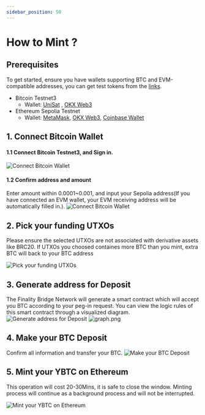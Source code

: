 ```yaml
---
sidebar_position: 50
---
```


# How to Mint ?

## Prerequisites


To get started, ensure you have wallets supporting BTC and EVM-compatible addresses, you can get test tokens from the [links](./GetTestToken.md).

- Bitcoin Testnet3
  - Wallet: [UniSat](https://unisat.io/) , [OKX Web3](https://www.okx.com/web3)
- Ethereum Sepolia Testnet
  - Wallet: [MetaMask](https://metamask.io/), [OKX Web3](https://www.okx.com/web3), [Coinbase Wallet
](https://www.coinbase.com/wallet) 


## 1. Connect Bitcoin Wallet

#### 1.1 Connect Bitcoin Testnet3, and Sign in.
![Connect Bitcoin Wallet](/img/Finality/tutorial/connect-wallet.png)

#### 1.2 Confirm address and amount

Enter amount within 0.0001~0.001, and input your Sepolia address(If you have connected an EVM wallet, your EVM receiving address will be automatically filled in.).
![Connect Bitcoin Wallet](/img/Finality/tutorial/confirm-address-amount.png)


## 2. Pick your funding UTXOs
Please ensure the selected UTXOs are not associated with derivative assets like BRC20.
If UTXOs you choosed containes more BTC than you mint, extra BTC will back to your BTC address

![Pick your funding UTXOs](/img/Finality/tutorial/pick-your-funding-utxo.png)


## 3. Generate address for Deposit
The Finality Bridge Network will generate a smart contract which will accept you BTC according to your peg-in request.
You can view the logic rules of this smart contract through a visualized diagram.
![Generate address for Deposit](/img/Finality/tutorial/generate-address-for-deposit.png)
![graph.png](/img/Finality/tutorial/graph.png)

## 4. Make your BTC Deposit
Confirm all information and transfer your BTC.
![Make your BTC Deposit](/img/Finality/tutorial/make-your-btc-deposit.png)

## 5. Mint your YBTC on Ethereum
This operation will cost 20-30Mins, it is safe to close the window. Minting process will continue as a background process and will not be interrupted.  

![Mint your YBTC on Ethereum](/img/Finality/tutorial/mint-your-ybtc-on-ethereum.png)
